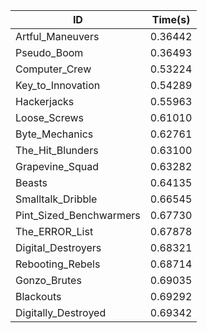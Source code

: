 |ID|Time(s)|
|-|-|
|Artful_Maneuvers|0.36442|
|Pseudo_Boom|0.36493|
|Computer_Crew|0.53224|
|Key_to_Innovation|0.54289|
|Hackerjacks|0.55963|
|Loose_Screws|0.61010|
|Byte_Mechanics|0.62761|
|The_Hit_Blunders|0.63100|
|Grapevine_Squad|0.63282|
|Beasts|0.64135|
|Smalltalk_Dribble|0.66545|
|Pint_Sized_Benchwarmers|0.67730|
|The_ERROR_List|0.67878|
|Digital_Destroyers|0.68321|
|Rebooting_Rebels|0.68714|
|Gonzo_Brutes|0.69035|
|Blackouts|0.69292|
|Digitally_Destroyed|0.69342|
